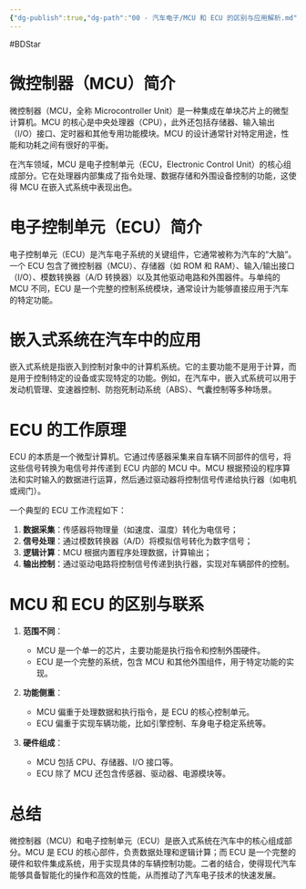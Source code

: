 ```yaml
---
{"dg-publish":true,"dg-path":"00 - 汽车电子/MCU 和 ECU 的区别与应用解析.md","permalink":"/00 - 汽车电子/MCU 和 ECU 的区别与应用解析/","created":"2021-03-07T09:38:07.000+08:00","updated":"2025-04-11T16:40:58.377+08:00"}
---
```


#BDStar

# 微控制器（MCU）简介

微控制器（MCU，全称 Microcontroller Unit）是一种集成在单块芯片上的微型计算机。MCU 的核心是中央处理器（CPU），此外还包括存储器、输入输出（I/O）接口、定时器和其他专用功能模块。MCU 的设计通常针对特定用途，性能和功耗之间有很好的平衡。

在汽车领域，MCU 是电子控制单元（ECU，Electronic Control Unit）的核心组成部分。它在处理器内部集成了指令处理、数据存储和外围设备控制的功能，这使得 MCU 在嵌入式系统中表现出色。

# 电子控制单元（ECU）简介

电子控制单元（ECU）是汽车电子系统的关键组件，它通常被称为汽车的“大脑”。一个 ECU 包含了微控制器（MCU）、存储器（如 ROM 和 RAM）、输入/输出接口（I/O）、模数转换器（A/D 转换器）以及其他驱动电路和外围器件。与单纯的 MCU 不同，ECU 是一个完整的控制系统模块，通常设计为能够直接应用于汽车的特定功能。

# 嵌入式系统在汽车中的应用

嵌入式系统是指嵌入到控制对象中的计算机系统。它的主要功能不是用于计算，而是用于控制特定的设备或实现特定的功能。例如，在汽车中，嵌入式系统可以用于发动机管理、变速器控制、防抱死制动系统（ABS）、气囊控制等多种场景。

# ECU 的工作原理

ECU 的本质是一个微型计算机。它通过传感器采集来自车辆不同部件的信号，将这些信号转换为电信号并传递到 ECU 内部的 MCU 中。MCU 根据预设的程序算法和实时输入的数据进行运算，然后通过驱动器将控制信号传递给执行器（如电机或阀门）。

一个典型的 ECU 工作流程如下：

1. **数据采集**：传感器将物理量（如速度、温度）转化为电信号；
2. **信号处理**：通过模数转换器（A/D）将模拟信号转化为数字信号；
3. **逻辑计算**：MCU 根据内置程序处理数据，计算输出；
4. **输出控制**：通过驱动电路将控制信号传递到执行器，实现对车辆部件的控制。

# MCU 和 ECU 的区别与联系

1. **范围不同**：
   - MCU 是一个单一的芯片，主要功能是执行指令和控制外围硬件。
   - ECU 是一个完整的系统，包含 MCU 和其他外围组件，用于特定功能的实现。

2. **功能侧重**：
   - MCU 偏重于处理数据和执行指令，是 ECU 的核心控制单元。
   - ECU 偏重于实现车辆功能，比如引擎控制、车身电子稳定系统等。

3. **硬件组成**：
   - MCU 包括 CPU、存储器、I/O 接口等。
   - ECU 除了 MCU 还包含传感器、驱动器、电源模块等。

# 总结

微控制器（MCU）和电子控制单元（ECU）是嵌入式系统在汽车中的核心组成部分。MCU 是 ECU 的核心部件，负责数据处理和逻辑计算；而 ECU 是一个完整的硬件和软件集成系统，用于实现具体的车辆控制功能。二者的结合，使得现代汽车能够具备智能化的操作和高效的性能，从而推动了汽车电子技术的快速发展。

